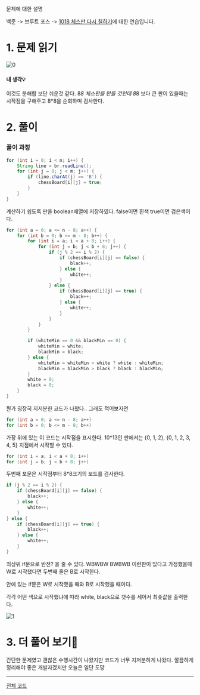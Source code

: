 문제에 대한 설명

백준 -> 브루트 포스 -> <a href="https://www.acmicpc.net/problem/1018" target="_blank">1018 체스판 다시 칠하기</a>에 대한 연습입니다.

# 1. 문제 읽기

![0](https://user-images.githubusercontent.com/45132207/104543620-33782a00-5669-11eb-8c8a-b4dea32ee8c3.PNG)
 
#### 내 생각💡

이것도 분해합 보단 쉬운것 같다.
8*8 체스판을 만들 것인데 
8*8 보다 큰 판이 있을때는 시작점을 구해주고 
8*8을 순회하며 검사한다.

# 2. 풀이

### 풀이 과정

```java
for (int i = 0; i < n; i++) {
    String line = br.readLine();
    for (int j = 0; j < m; j++) {
        if (line.charAt(j) == 'B') {
            chessBoard[i][j] = true;
        }
    }
}
```

계산하기 쉽도록 판을 boolean배열에 저장하였다.
false이면 흰색
true이면 검은색이다.

```java
for (int a = 0; a <= n - 8; a++) {
    for (int b = 0; b <= m - 8; b++) {
        for (int i = a; i < a + 8; i++) {
            for (int j = b; j < b + 8; j++) {
                if (j % 2 == i % 2) {
                    if (chessBoard[i][j] == false) {
                        black++;
                    } else {
                        white++;
                    }
                } else {
                    if (chessBoard[i][j] == true) {
                        black++;
                    } else {
                        white++;
                    }
                }
            }
        }

        if (whiteMin == 0 && blackMin == 0) {
            whiteMin = white;
            blackMin = black;
        } else {
            whiteMin = whiteMin > white ? white : whiteMin;
            blackMin = blackMin > black ? black : blackMin;
        }
        white = 0;
        black = 0;
    }
}
```

뭔가 굉장히 지저분한 코드가 나왔다..
그래도 적어보자면

```java
for (int a = 0; a <= n - 8; a++)
for (int b = 0; b <= m - 8; b++)
```

가장 위에 있는 이 코드는 시작점을 표시한다.
10*13인 판에서는 {0, 1, 2}, {0, 1, 2, 3, 4, 5} 지점에서 시작할 수 있다.

```java
for (int i = a; i < a + 8; i++)
for (int j = b; j < b + 8; j++)
```
두번째 포문은 시작점부터 8*8크기의 보드를 검사한다.

```java
if (j % 2 == i % 2) {
    if (chessBoard[i][j] == false) {
        black++;
    } else {
        white++;
    }
} else {
    if (chessBoard[i][j] == true) {
        black++;
    } else {
        white++;
    }
}
```
최상위 if문으로 반전? 을 줄 수 있다.
WBWBW
BWBWB
이런판이 있다고 가정했을때
W로 시작했다면 두번째 줄은 B로 시작한다.

안에 있는 if문은 W로 시작했을 때와 B로 시작했을 때이다.

각각 어떤 색으로 시작했냐에 따라 white, black으로 갯수를 세어서
최솟값을 출력한다.

![1](https://user-images.githubusercontent.com/45132207/104543624-34a95700-5669-11eb-9a70-d3528bc1df00.PNG)

# 3. 더 풀어 보기🚨

간단한 문제였고 괜찮은 수행시간이 나왔지만 코드가 너무 지저분하게 나왔다.
깔끔하게 정리해야 좋은 개발자겠지만 오늘은 일단 도망

---
<a href="https://github.com/azqazq195/coding_teset/blob/master/Baekjun/RepaintChessBoard.java" target="_blank">전체 코드</a>